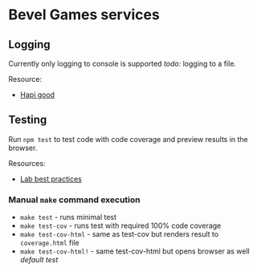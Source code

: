 # Bevel Games services


## Logging

Currently only logging to console is supported 
*todo:* logging to a file.

Resource: 
- [Hapi good](https://github.com/hapijs/good)

## Testing

Run `npm test` to test code with code coverage and preview results in the browser.

Resources: 
 - [Lab best practices](https://github.com/hapijs/lab#best-practices)

### Manual `make` command execution
- `make test` - runs minimal test
- `make test-cov` - runs test with required 100% code coverage
- `make test-cov-html` - same as test-cov but renders result to `coverage.html` file
- `make test-cov-html!` - same test-cov-html but opens browser as well *default test*
